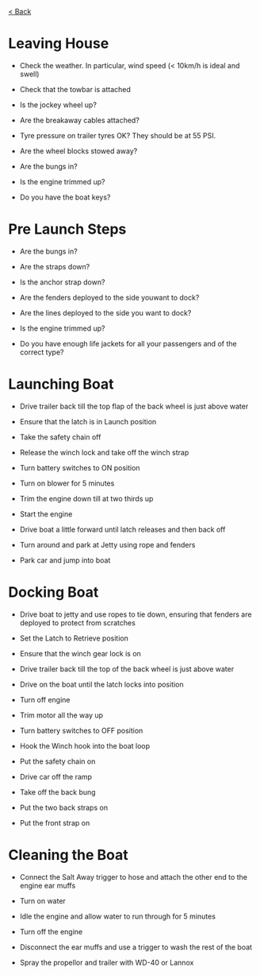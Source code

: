 [< Back](/README.md)
# Leaving House

-   Check the weather. In particular, wind speed (< 10km/h is ideal and swell)

-   Check that the towbar is attached

-   Is the jockey wheel up?

-   Are the breakaway cables attached?

-   Tyre pressure on trailer tyres OK? They should be at 55 PSI.

-   Are the wheel blocks stowed away?

-   Are the bungs in?

-   Is the engine trimmed up?

-   Do you have the boat keys?

# Pre Launch Steps

-   Are the bungs in?

-   Are the straps down?

-   Is the anchor strap down?

-   Are the fenders deployed to the side youwant to dock?

-   Are the lines deployed to the side you want to dock?

-   Is the engine trimmed up?

-   Do you have enough life jackets for all your passengers and of the correct type?

# Launching Boat

-   Drive trailer back till the top flap of the back wheel is just above water

-   Ensure that the latch is in Launch position

-   Take the safety chain off

-   Release the winch lock and take off the winch strap

-   Turn battery switches to ON position

-   Turn on blower for 5 minutes

-   Trim the engine down till at two thirds up

-   Start the engine

-   Drive boat a little forward until latch releases and then back off

-   Turn around and park at Jetty using rope and fenders

-   Park car and jump into boat

# Docking Boat

-   Drive boat to jetty and use ropes to tie down, ensuring that fenders are deployed to protect from scratches

-   Set the Latch to Retrieve position

-   Ensure that the winch gear lock is on

-   Drive trailer back till the top of the back wheel is just above water

-   Drive on the boat until the latch locks into position

-   Turn off engine

-   Trim motor all the way up

-   Turn battery switches to OFF position

-   Hook the Winch hook into the boat loop

-   Put the safety chain on

-   Drive car off the ramp

-   Take off the back bung

-   Put the two back straps on

-   Put the front strap on

# Cleaning the Boat

-   Connect the Salt Away trigger to hose and attach the other end to the engine ear muffs

-   Turn on water

-   Idle the engine and allow water to run through for 5 minutes

-   Turn off the engine

-   Disconnect the ear muffs and use a trigger to wash the rest of the boat

-   Spray the propellor and trailer with WD-40 or Lannox